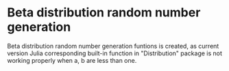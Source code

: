 Beta distribution random number generation
================================================================================
Beta distribution random number generation funtions is created, as current
version Julia corresponding built-in function in "Distribution" package is not
working properly when a, b are less than one.
